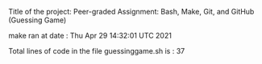Title of the project: Peer-graded Assignment: Bash, Make, Git, and GitHub (Guessing Game)

make ran at date : 
Thu Apr 29 14:32:01 UTC 2021

Total lines of code in the file guessinggame.sh is : 
37
